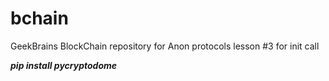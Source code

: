 # bchain
GeekBrains BlockChain repository for Anon protocols lesson #3
for init call 

***pip install pycryptodome***
